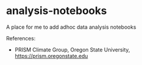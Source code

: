 # analysis-notebooks
A place for me to add adhoc data analysis notebooks

References:
- PRISM Climate Group, Oregon State University, https://prism.oregonstate.edu
